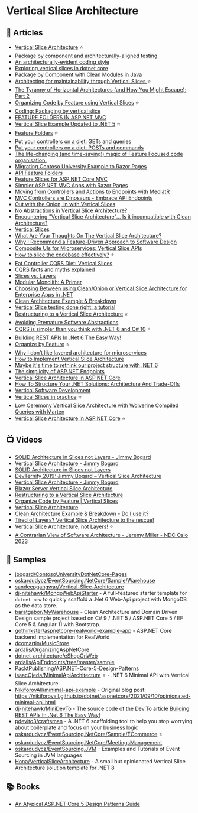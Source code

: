 	
# Vertical Slice Architecture

## 📕 Articles
- [Vertical Slice Architecture](https://jimmybogard.com/vertical-slice-architecture/) ⭐
- [Package by component and architecturally-aligned testing](https://dzone.com/articles/package-component-and) 
- [An architecturally-evident coding style](https://dzone.com/articles/architecturally-evident-coding) 
- [Exploring vertical slices in dotnet core](https://dev.to/htech/exploring-vertical-slices-in-dotnet-core-3mik)
- [Package by Component with Clean Modules in Java](https://blog.ttulka.com/package-by-component-with-clean-modules-in-java) 
- [Architecting for maintainability through Vertical Slices ](https://www.ghyston.com/insights/architecting-for-maintainability-through-vertical-slices/) ⭐
- [The Tyranny of Horizontal Architectures (and How You Might Escape): Part 2](https://www.ojdevelops.com/2018/07/the-tyranny-of-horizontal-architectures2.html)
- [Organizing Code by Feature using Vertical Slices](https://codeopinion.com/organizing-code-by-feature-using-vertical-slices/) ⭐
- [Coding: Packaging by vertical slice](https://markhneedham.com/blog/2012/02/20/coding-packaging-by-vertical-slice/)
- [FEATURE FOLDERS IN ASP.NET MVC](https://timgthomas.com/2013/10/feature-folders-in-asp-net-mvc/)
- [Vertical Slice Example Updated to .NET 5](https://jimmybogard.com/vertical-slice-example-updated-to-net-5/) ⭐
- [Feature Folders](http://www.kamilgrzybek.com/design/feature-folders/) ⭐
- [Put your controllers on a diet: GETs and queries](https://lostechies.com/jimmybogard/2013/10/29/put-your-controllers-on-a-diet-gets-and-queries/)
- [Put your controllers on a diet: POSTs and commands](https://lostechies.com/jimmybogard/2013/12/19/put-your-controllers-on-a-diet-posts-and-commands/)
- [The life-changing (and time-saving!) magic of Feature Focused code organisation.](https://builtwithdot.net/blog/changing-how-your-code-is-organized-could-speed-development-from-weeks-to-days)
- [Migrating Contoso University Example to Razor Pages](https://jimmybogard.com/migrating-contoso-university-example-to-razor-pages/) 
- [API Feature Folders](https://ardalis.com/api-feature-folders/)
- [Feature Slices for ASP.NET Core MVC](https://docs.microsoft.com/en-us/archive/msdn-magazine/2016/september/asp-net-core-feature-slices-for-asp-net-core-mvc) 
- [Simpler ASP.NET MVC Apps with Razor Pages](https://docs.microsoft.com/en-us/archive/msdn-magazine/2017/september/asp-net-core-simpler-asp-net-mvc-apps-with-razor-pages) 
- [Moving from Controllers and Actions to Endpoints with MediatR](https://ardalis.com/moving-from-controllers-and-actions-to-endpoints-with-mediatr/) 
- [MVC Controllers are Dinosaurs - Embrace API Endpoints](https://ardalis.com/mvc-controllers-are-dinosaurs-embrace-api-endpoints/) 
- [Out with the Onion, in with Vertical Slices](https://medium.com/@jacobcunningham/out-with-the-onion-in-with-vertical-slices-c3edfdafe118)
- [No Abstractions in Vertical Slice Architecture?](https://www.reddit.com/r/dotnet/comments/m1t6g3/no_abstractions_in_vertical_slice_architecture/)
- [Encountering "Vertical Slice Architecture"... Is it incompatible with Clean Architecture?](https://jeremiahflaga.github.io/2019/05/20/vertical-slice-architecture-is-it-incompatible-with-clean-architecture/)
- [Vertical Slices](https://deviq.com/practices/vertical-slices)
- [What Are Your Thoughts On The Vertical Slice Architecture?](https://www.reddit.com/r/dotnet/comments/gej15i/what_are_your_thoughts_on_the_vertical_slice/)
- [Why I Recommend a Feature-Driven Approach to Software Design](https://khalilstemmler.com/articles/software-design-architecture/feature-driven/)
- [Composite UIs for Microservices: Vertical Slice APIs](https://jimmybogard.com/composite-uis-for-microservices-vertical-slice-apis/)
- [How to slice the codebase effectively?](https://event-driven.io/en/how_to_slice_the_codebase_effectively/) ⭐
- [Fat Controller CQRS Diet: Vertical Slices](https://codeopinion.com/fat-controller-cqrs-diet-vertical-slices/)
- [CQRS facts and myths explained](https://event-driven.io/en/cqrs_facts_and_myths_explained/) 
- [Slices vs. Layers](https://www.betterask.erni/news-room/slices-vs-layers/)
- [Modular Monolith: A Primer](http://www.kamilgrzybek.com/design/modular-monolith-primer/)
- [Choosing Between using Clean/Onion or Vertical Slice Architecture for Enterprise Apps in .NET](https://www.reddit.com/r/dotnet/comments/lw13r2/choosing_between_using_cleanonion_or_vertical/)
- [Clean Architecture Example & Breakdown](https://codeopinion.com/clean-architecture-example-breakdown/)
- [Vertical Slice testing done right: a tutorial](https://headspring.com/2020/09/02/testing-done-right-with-vertical-slice-architecture/)
- [Restructuring to a Vertical Slice Architecture](https://codeopinion.com/restructuring-to-a-vertical-slice-architecture/) ⭐
- [Avoiding Premature Software Abstractions](https://betterprogramming.pub/avoiding-premature-software-abstractions-8ba2e990930a)
- [CQRS is simpler than you think with .NET 6 and C# 10](https://event-driven.io/en/cqrs_is_simpler_than_you_think_with_net6/) ⭐
- [Building REST APIs In .Net 6 The Easy Way!](https://dev.to/djnitehawk/building-rest-apis-in-net-6-the-easy-way-3h0d)
- [Organize by Feature](https://codeopinion.com/organize-by-feature/) ⭐
- [Why I don’t like layered architecture for microservices](https://garywoodfine.com/why-i-dont-like-layered-architecture-for-microservices/)
- [How to Implement Vertical Slice Architecture](https://garywoodfine.com/implementing-vertical-slice-architecture/)
- [Maybe it's time to rethink our project structure with .NET 6](https://timdeschryver.dev/blog/maybe-its-time-to-rethink-our-project-structure-with-dot-net-6)
- [The simplicity of ASP.NET Endpoints](https://timdeschryver.dev/blog/the-simplicity-of-net-endpoints)
- [Vertical Slice Architecture in ASP.NET Core](https://code-maze.com/vertical-slice-architecture-aspnet-core/)
- [How To Structure Your .NET Solutions: Architecture And Trade-Offs](https://www.jamesmichaelhickey.com/how-to-structure-your-dot-net-solutions-design-and-trade-offs/)
- [Vertical Software Development](https://medium.com/ssense-tech/vertical-software-development-495b73f7fcdf)
- [Vertical Slices in practice](https://event-driven.io/en/-vertical_slices_in_practice/) ⭐
- [Low Ceremony Vertical Slice Architecture with Wolverine](https://jeremydmiller.com/2023/07/10/low-ceremony-vertical-slice-architecture-with-wolverine/)
[Compiled Queries with Marten](https://jeremydmiller.com/2023/07/12/compiled-queries-with-marten/)
- [Vertical Slice Architecture in ASP.NET Core](https://blog.ndepend.com/vertical-slice-architecture-in-asp-net-core/) ⭐

## 📺 Videos
- [SOLID Architecture in Slices not Layers - Jimmy Bogard](https://vimeo.com/131633177)
- [Vertical Slice Architecture - Jimmy Bogard](https://www.youtube.com/watch?v=5kOzZz2vj2o) 
- [SOLID Architecture in Slices not Layers](https://www.youtube.com/watch?v=wTd-VcJCs_M) 
- [DevTernity 2019: Jimmy Bogard – Vertical Slice Architecture](https://www.youtube.com/watch?v=T6nglsEDaqA) 
- [Vertical Slice Architecture - Jimmy Bogard](https://www.youtube.com/watch?v=SUiWfhAhgQw&lc=UgzDmpq_2SHwmuSgIL54AaABAg)
- [Blazor Server Vertical Slice Architecture](https://www.youtube.com/watch?v=WLNEeO5cMaw)
- [Restructuring to a Vertical Slice Architecture](https://www.youtube.com/watch?v=cVVMbuKmNes)
- [Organize Code by Feature | Vertical Slices](https://www.youtube.com/watch?v=PRns0rqPonA)
- [Vertical Slice Architecture](https://www.youtube.com/watch?v=id2kfgzONMA)
- [Clean Architecture Example & Breakdown - Do I use it?](https://www.youtube.com/watch?v=Ys_W6MyWOCw)
- [Tired of Layers? Vertical Slice Architecture to the rescue!](https://www.youtube.com/watch?v=lsddiYwWaOQ)
- [Vertical Slice Architecture, not Layers!](https://www.youtube.com/watch?v=L2Wnq0ChAIA) ⭐
- [A Contrarian View of Software Architecture - Jeremy Miller - NDC Oslo 2023](https://www.youtube.com/watch?v=ttYQzHPe5s4)

## 🚀 Samples
- [jbogard/ContosoUniversityDotNetCore-Pages](https://github.com/jbogard/ContosoUniversityDotNetCore-Pages) 
- [oskardudycz/EventSourcing.NetCore/Sample/Warehouse](https://github.com/oskardudycz/EventSourcing.NetCore/tree/cqrs_with_net5/Sample/Warehouse)
- [sandeepgangwar/Vertical-Slice-Architecture](https://github.com/sandeepgangwar/Vertical-Slice-Architecture)
- [dj-nitehawk/MongoWebApiStarter](https://github.com/dj-nitehawk/MongoWebApiStarter) - A full-featured starter template for `dotnet new` to quickly scaffold a .Net 6 Web-Api project with MongoDB as the data store.
- [baratgabor/MyWarehouse](https://github.com/baratgabor/MyWarehouse) - Clean Architecture and Domain Driven Design sample project based on C# 9 / .NET 5 / ASP.NET Core 5 / EF Core 5 & Angular 11 with Bootstrap.
- [gothinkster/aspnetcore-realworld-example-app](https://github.com/gothinkster/aspnetcore-realworld-example-app) - ASP.NET Core backend implementation for RealWorld
- [dcomartin/MusicStore](https://github.com/dcomartin/MusicStore) 
- [ardalis/OrganizingAspNetCore](https://github.com/ardalis/OrganizingAspNetCore)
- [dotnet-architecture/eShopOnWeb](https://github.com/dotnet-architecture/eShopOnWeb) 
- [ardalis/ApiEndpoints/tree/master/sample](https://github.com/ardalis/ApiEndpoints/tree/master/sample)
- [PacktPublishing/ASP.NET-Core-5-Design-Patterns](https://github.com/PacktPublishing/ASP.NET-Core-5-Design-Patterns/tree/main/C15/Vertical%20Slice%20Architecture)
- [isaacOjeda/MinimalApiArchitecture](https://github.com/isaacOjeda/MinimalApiArchitecture) ⭐ - .NET 6 Minimal API with Vertical Slice Architecture
- [NikiforovAll/minimal-api-example](https://github.com/NikiforovAll/minimal-api-example) - Original blog post: https://nikiforovall.github.io/dotnet/aspnetcore/2021/09/10/opinionated-minimal-api.html
- [dj-nitehawk/MiniDevTo](https://github.com/dj-nitehawk/MiniDevTo) - The source code of the Dev.To article [Building REST APIs In .Net 6 The Easy Way!](https://dev.to/djnitehawk/building-rest-apis-in-net-6-the-easy-way-3h0d)
- [pdevito3/craftsman](https://github.com/pdevito3/craftsman) - A .NET 6 scaffolding tool to help you stop worrying about boilerplate and focus on your business logic
- [oskardudycz/EventSourcing.NetCore/Sample/ECommerce](https://github.com/oskardudycz/EventSourcing.NetCore/tree/main/Sample/ECommerce) ⭐
- [oskardudycz/EventSourcing.NetCore/MeetingsManagement](https://github.com/oskardudycz/EventSourcing.NetCore/tree/main/Sample/MeetingsManagement)
- [oskardudycz/EventSourcing.JVM](https://github.com/oskardudycz/EventSourcing.JVM) - Examples and Tutorials of Event Sourcing in JVM languages
- [Hona/VerticalSliceArchitecture](https://github.com/Hona/VerticalSliceArchitecture) - A small but opinionated Vertical Slice Architecture solution template for .NET 8
## 📚 Books
- [An Atypical ASP.NET Core 5 Design Patterns Guide](https://www.packtpub.com/product/an-atypical-asp-net-core-5-design-patterns-guide/9781789346091)



